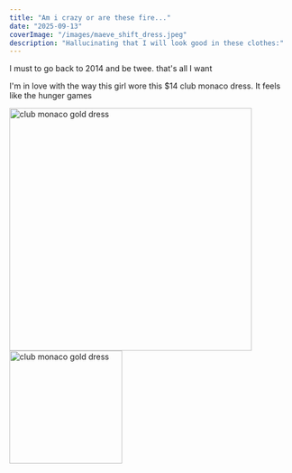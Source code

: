 ```yaml
---
title: "Am i crazy or are these fire..."
date: "2025-09-13"
coverImage: "/images/maeve_shift_dress.jpeg"
description: "Hallucinating that I will look good in these clothes:"
---
```

I must to go back to 2014 and be twee. that's all I want


I'm in love with the way this girl wore this $14 club monaco dress. It feels like the hunger games

<img src="/images/clubmonaco_shift.webp" alt="club monaco gold dress" width="430" />
<img src="/images/tiktok_gold_dress.png" alt="club monaco gold dress" width="200" />